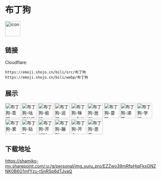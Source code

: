 # 布丁狗
<img src="https://emoji.shojo.cn/bili/src/布丁狗/icon.png" width="50" height="50" alt="icon">

## 链接
Cloudflare:
```
https://emoji.shojo.cn/bili/src/布丁狗
https://emoji.shojo.cn/bili/webp/布丁狗
```
## 展示
<img src="https://emoji.shojo.cn/bili/src/布丁狗/布丁狗-乖巧.png" width="50" height="50" alt="布丁狗-乖巧">
<img src="https://emoji.shojo.cn/bili/src/布丁狗/布丁狗-咕噜咕噜.png" width="50" height="50" alt="布丁狗-咕噜咕噜">
<img src="https://emoji.shojo.cn/bili/src/布丁狗/布丁狗-偷听.png" width="50" height="50" alt="布丁狗-偷听">
<img src="https://emoji.shojo.cn/bili/src/布丁狗/布丁狗-润了.png" width="50" height="50" alt="布丁狗-润了">
<img src="https://emoji.shojo.cn/bili/src/布丁狗/布丁狗-眯一会儿.png" width="50" height="50" alt="布丁狗-眯一会儿">
<img src="https://emoji.shojo.cn/bili/src/布丁狗/布丁狗-放学.png" width="50" height="50" alt="布丁狗-放学">
<img src="https://emoji.shojo.cn/bili/src/布丁狗/布丁狗-耍赖.png" width="50" height="50" alt="布丁狗-耍赖">
<img src="https://emoji.shojo.cn/bili/src/布丁狗/布丁狗-递茶.png" width="50" height="50" alt="布丁狗-递茶">
<img src="https://emoji.shojo.cn/bili/src/布丁狗/布丁狗-学习.png" width="50" height="50" alt="布丁狗-学习">
<img src="https://emoji.shojo.cn/bili/src/布丁狗/布丁狗-累.png" width="50" height="50" alt="布丁狗-累">
<img src="https://emoji.shojo.cn/bili/src/布丁狗/布丁狗-贴贴.png" width="50" height="50" alt="布丁狗-贴贴">
<img src="https://emoji.shojo.cn/bili/src/布丁狗/布丁狗-开派对.png" width="50" height="50" alt="布丁狗-开派对">
<img src="https://emoji.shojo.cn/bili/src/布丁狗/布丁狗-蹦蹦.png" width="50" height="50" alt="布丁狗-蹦蹦">
<img src="https://emoji.shojo.cn/bili/src/布丁狗/布丁狗-开心.png" width="50" height="50" alt="布丁狗-开心">
<img src="https://emoji.shojo.cn/bili/src/布丁狗/布丁狗-思索.png" width="50" height="50" alt="布丁狗-思索">

## 下载地址

https://shamiko-my.sharepoint.com/:u:/g/personal/img_yuru_pro/EZZwo39mRfpHjqFkxGNZNK0B6G1mfYzu-tSnRSp6dTJvaQ